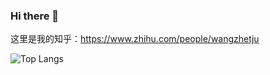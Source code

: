 ### Hi there 👋

这里是我的知乎：https://www.zhihu.com/people/wangzhetju

![Top Langs](https://github-readme-stats.vercel.app/api/top-langs/?username=wangzhe3224&hide=Jupyter%20Notebook,C++,Fortran,HTML,JavaScript,Cpp,Stylus，Groff,groff,assembly,Stylus,makefile&langs_count=5)
